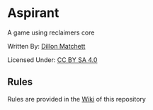 # Aspirant
A game using reclaimers core

Written By: [Dillon Matchett](https://github.com/bombasticSlacks)

Licensed Under: [CC BY SA 4.0](https://github.com/bombasticSlacks/Aspirant/blob/main/LICENSE)

## Rules
Rules are provided in the [Wiki](https://github.com/bombasticSlacks/Aspirant/wiki/How-To-Play) of this repository


